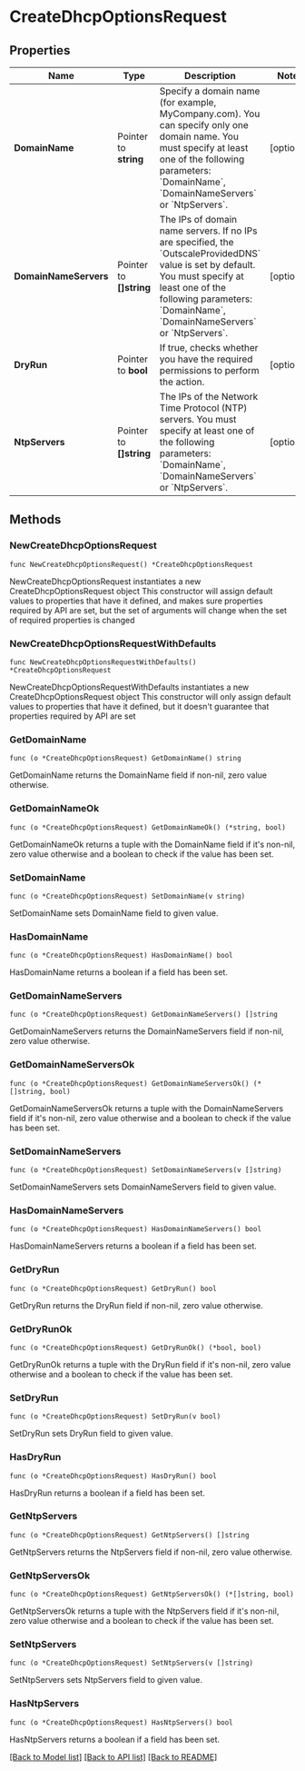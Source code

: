# CreateDhcpOptionsRequest

## Properties

Name | Type | Description | Notes
------------ | ------------- | ------------- | -------------
**DomainName** | Pointer to **string** | Specify a domain name (for example, MyCompany.com). You can specify only one domain name. You must specify at least one of the following parameters: &#x60;DomainName&#x60;, &#x60;DomainNameServers&#x60; or &#x60;NtpServers&#x60;. | [optional] 
**DomainNameServers** | Pointer to **[]string** | The IPs of domain name servers. If no IPs are specified, the &#x60;OutscaleProvidedDNS&#x60; value is set by default. You must specify at least one of the following parameters: &#x60;DomainName&#x60;, &#x60;DomainNameServers&#x60; or &#x60;NtpServers&#x60;. | [optional] 
**DryRun** | Pointer to **bool** | If true, checks whether you have the required permissions to perform the action. | [optional] 
**NtpServers** | Pointer to **[]string** | The IPs of the Network Time Protocol (NTP) servers. You must specify at least one of the following parameters: &#x60;DomainName&#x60;, &#x60;DomainNameServers&#x60; or &#x60;NtpServers&#x60;. | [optional] 

## Methods

### NewCreateDhcpOptionsRequest

`func NewCreateDhcpOptionsRequest() *CreateDhcpOptionsRequest`

NewCreateDhcpOptionsRequest instantiates a new CreateDhcpOptionsRequest object
This constructor will assign default values to properties that have it defined,
and makes sure properties required by API are set, but the set of arguments
will change when the set of required properties is changed

### NewCreateDhcpOptionsRequestWithDefaults

`func NewCreateDhcpOptionsRequestWithDefaults() *CreateDhcpOptionsRequest`

NewCreateDhcpOptionsRequestWithDefaults instantiates a new CreateDhcpOptionsRequest object
This constructor will only assign default values to properties that have it defined,
but it doesn't guarantee that properties required by API are set

### GetDomainName

`func (o *CreateDhcpOptionsRequest) GetDomainName() string`

GetDomainName returns the DomainName field if non-nil, zero value otherwise.

### GetDomainNameOk

`func (o *CreateDhcpOptionsRequest) GetDomainNameOk() (*string, bool)`

GetDomainNameOk returns a tuple with the DomainName field if it's non-nil, zero value otherwise
and a boolean to check if the value has been set.

### SetDomainName

`func (o *CreateDhcpOptionsRequest) SetDomainName(v string)`

SetDomainName sets DomainName field to given value.

### HasDomainName

`func (o *CreateDhcpOptionsRequest) HasDomainName() bool`

HasDomainName returns a boolean if a field has been set.

### GetDomainNameServers

`func (o *CreateDhcpOptionsRequest) GetDomainNameServers() []string`

GetDomainNameServers returns the DomainNameServers field if non-nil, zero value otherwise.

### GetDomainNameServersOk

`func (o *CreateDhcpOptionsRequest) GetDomainNameServersOk() (*[]string, bool)`

GetDomainNameServersOk returns a tuple with the DomainNameServers field if it's non-nil, zero value otherwise
and a boolean to check if the value has been set.

### SetDomainNameServers

`func (o *CreateDhcpOptionsRequest) SetDomainNameServers(v []string)`

SetDomainNameServers sets DomainNameServers field to given value.

### HasDomainNameServers

`func (o *CreateDhcpOptionsRequest) HasDomainNameServers() bool`

HasDomainNameServers returns a boolean if a field has been set.

### GetDryRun

`func (o *CreateDhcpOptionsRequest) GetDryRun() bool`

GetDryRun returns the DryRun field if non-nil, zero value otherwise.

### GetDryRunOk

`func (o *CreateDhcpOptionsRequest) GetDryRunOk() (*bool, bool)`

GetDryRunOk returns a tuple with the DryRun field if it's non-nil, zero value otherwise
and a boolean to check if the value has been set.

### SetDryRun

`func (o *CreateDhcpOptionsRequest) SetDryRun(v bool)`

SetDryRun sets DryRun field to given value.

### HasDryRun

`func (o *CreateDhcpOptionsRequest) HasDryRun() bool`

HasDryRun returns a boolean if a field has been set.

### GetNtpServers

`func (o *CreateDhcpOptionsRequest) GetNtpServers() []string`

GetNtpServers returns the NtpServers field if non-nil, zero value otherwise.

### GetNtpServersOk

`func (o *CreateDhcpOptionsRequest) GetNtpServersOk() (*[]string, bool)`

GetNtpServersOk returns a tuple with the NtpServers field if it's non-nil, zero value otherwise
and a boolean to check if the value has been set.

### SetNtpServers

`func (o *CreateDhcpOptionsRequest) SetNtpServers(v []string)`

SetNtpServers sets NtpServers field to given value.

### HasNtpServers

`func (o *CreateDhcpOptionsRequest) HasNtpServers() bool`

HasNtpServers returns a boolean if a field has been set.


[[Back to Model list]](../README.md#documentation-for-models) [[Back to API list]](../README.md#documentation-for-api-endpoints) [[Back to README]](../README.md)


